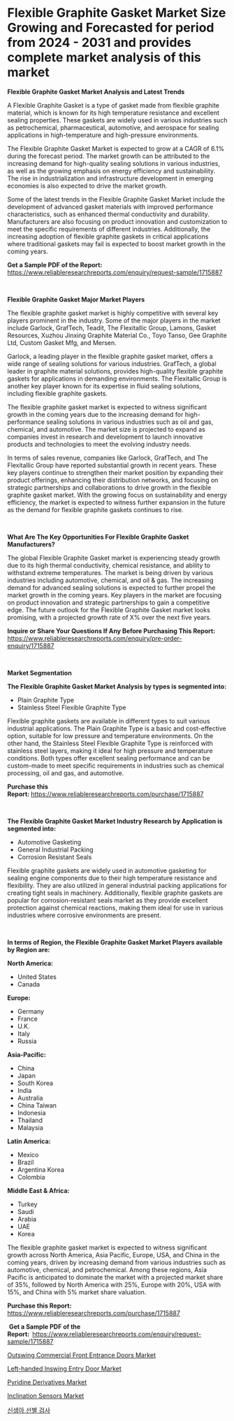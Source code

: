 <p><h1>Flexible Graphite Gasket Market Size Growing and Forecasted for period from 2024 - 2031 and provides complete market analysis of this market</h1></p><p><strong>Flexible Graphite Gasket Market Analysis and Latest Trends</strong></p>
<p><p>A Flexible Graphite Gasket is a type of gasket made from flexible graphite material, which is known for its high temperature resistance and excellent sealing properties. These gaskets are widely used in various industries such as petrochemical, pharmaceutical, automotive, and aerospace for sealing applications in high-temperature and high-pressure environments.</p><p>The Flexible Graphite Gasket Market is expected to grow at a CAGR of 6.1% during the forecast period. The market growth can be attributed to the increasing demand for high-quality sealing solutions in various industries, as well as the growing emphasis on energy efficiency and sustainability. The rise in industrialization and infrastructure development in emerging economies is also expected to drive the market growth.</p><p>Some of the latest trends in the Flexible Graphite Gasket Market include the development of advanced gasket materials with improved performance characteristics, such as enhanced thermal conductivity and durability. Manufacturers are also focusing on product innovation and customization to meet the specific requirements of different industries. Additionally, the increasing adoption of flexible graphite gaskets in critical applications where traditional gaskets may fail is expected to boost market growth in the coming years.</p></p>
<p><strong>Get a Sample PDF of the Report:&nbsp;</strong> <a href="https://www.reliableresearchreports.com/enquiry/request-sample/1715887">https://www.reliableresearchreports.com/enquiry/request-sample/1715887</a></p>
<p>&nbsp;</p>
<p><strong>Flexible Graphite Gasket Major Market Players</strong></p>
<p><p>The flexible graphite gasket market is highly competitive with several key players prominent in the industry. Some of the major players in the market include Garlock, GrafTech, Teadit, The Flexitallic Group, Lamons, Gasket Resources, Xuzhou Jinxing Graphite Material Co., Toyo Tanso, Gee Graphite Ltd, Custom Gasket Mfg, and Mersen.</p><p>Garlock, a leading player in the flexible graphite gasket market, offers a wide range of sealing solutions for various industries. GrafTech, a global leader in graphite material solutions, provides high-quality flexible graphite gaskets for applications in demanding environments. The Flexitallic Group is another key player known for its expertise in fluid sealing solutions, including flexible graphite gaskets.</p><p>The flexible graphite gasket market is expected to witness significant growth in the coming years due to the increasing demand for high-performance sealing solutions in various industries such as oil and gas, chemical, and automotive. The market size is projected to expand as companies invest in research and development to launch innovative products and technologies to meet the evolving industry needs.</p><p>In terms of sales revenue, companies like Garlock, GrafTech, and The Flexitallic Group have reported substantial growth in recent years. These key players continue to strengthen their market position by expanding their product offerings, enhancing their distribution networks, and focusing on strategic partnerships and collaborations to drive growth in the flexible graphite gasket market. With the growing focus on sustainability and energy efficiency, the market is expected to witness further expansion in the future as the demand for flexible graphite gaskets continues to rise.</p></p>
<p>&nbsp;</p>
<p><strong>What Are The Key Opportunities For Flexible Graphite Gasket Manufacturers?</strong></p>
<p><p>The global Flexible Graphite Gasket market is experiencing steady growth due to its high thermal conductivity, chemical resistance, and ability to withstand extreme temperatures. The market is being driven by various industries including automotive, chemical, and oil & gas. The increasing demand for advanced sealing solutions is expected to further propel the market growth in the coming years. Key players in the market are focusing on product innovation and strategic partnerships to gain a competitive edge. The future outlook for the Flexible Graphite Gasket market looks promising, with a projected growth rate of X% over the next five years.</p></p>
<p><strong>Inquire or Share Your Questions If Any Before Purchasing This Report:</strong> <a href="https://www.reliableresearchreports.com/enquiry/pre-order-enquiry/1715887">https://www.reliableresearchreports.com/enquiry/pre-order-enquiry/1715887</a></p>
<p>&nbsp;</p>
<p><strong>Market Segmentation</strong></p>
<p><strong>The Flexible Graphite Gasket Market Analysis by types is segmented into:</strong></p>
<p><ul><li>Plain Graphite Type</li><li>Stainless Steel Flexible Graphite Type</li></ul></p>
<p><p>Flexible graphite gaskets are available in different types to suit various industrial applications. The Plain Graphite Type is a basic and cost-effective option, suitable for low pressure and temperature environments. On the other hand, the Stainless Steel Flexible Graphite Type is reinforced with stainless steel layers, making it ideal for high pressure and temperature conditions. Both types offer excellent sealing performance and can be custom-made to meet specific requirements in industries such as chemical processing, oil and gas, and automotive.</p></p>
<p><strong>Purchase this Report:&nbsp;</strong><a href="https://www.reliableresearchreports.com/purchase/1715887">https://www.reliableresearchreports.com/purchase/1715887</a></p>
<p>&nbsp;</p>
<p><strong>The Flexible Graphite Gasket Market Industry Research by Application is segmented into:</strong></p>
<p><ul><li>Automotive Gasketing</li><li>General Industrial Packing</li><li>Corrosion Resistant Seals</li></ul></p>
<p><p>Flexible graphite gaskets are widely used in automotive gasketing for sealing engine components due to their high temperature resistance and flexibility. They are also utilized in general industrial packing applications for creating tight seals in machinery. Additionally, flexible graphite gaskets are popular for corrosion-resistant seals market as they provide excellent protection against chemical reactions, making them ideal for use in various industries where corrosive environments are present.</p></p>
<p>&nbsp;</p>
<p><strong>In terms of Region, the Flexible Graphite Gasket Market Players available by Region are:</strong></p>
<p>
    <p> <strong> North America: </strong>
        <ul>
            <li>United States</li>
            <li>Canada</li>
        </ul>
        </p> 
    <p> <strong> Europe: </strong>
        <ul>
            <li>Germany</li>
            <li>France</li>
            <li>U.K.</li>
            <li>Italy</li>
            <li>Russia</li>
        </ul>
        </p> 
    <p> <strong> Asia-Pacific: </strong>
        <ul>
            <li>China</li>
            <li>Japan</li>
            <li>South Korea</li>
            <li>India</li>
            <li>Australia</li>
            <li>China Taiwan</li>
            <li>Indonesia</li>
            <li>Thailand</li>
            <li>Malaysia</li>
        </ul>
        </p> 
    <p> <strong> Latin America: </strong>
        <ul>
            <li>Mexico</li>
            <li>Brazil</li>
            <li>Argentina Korea</li>
            <li>Colombia</li>
        </ul>
        </p> 
    <p> <strong> Middle East & Africa: </strong>
        <ul>
            <li>Turkey</li>
            <li>Saudi</li>
            <li>Arabia</li>
            <li>UAE</li>
            <li>Korea</li>
        </ul>
    </p>
    </p>
<p><p>The flexible graphite gasket market is expected to witness significant growth across North America, Asia Pacific, Europe, USA, and China in the coming years, driven by increasing demand from various industries such as automotive, chemical, and petrochemical. Among these regions, Asia Pacific is anticipated to dominate the market with a projected market share of 35%, followed by North America with 25%, Europe with 20%, USA with 15%, and China with 5% market share valuation.</p></p>
<p><strong>Purchase this Report: </strong><a href="https://www.reliableresearchreports.com/purchase/1715887">https://www.reliableresearchreports.com/purchase/1715887</a></p>
<p>&nbsp;<strong>Get a Sample PDF of the Report:&nbsp;&nbsp;</strong><a href="https://www.reliableresearchreports.com/enquiry/request-sample/1715887">https://www.reliableresearchreports.com/enquiry/request-sample/1715887</a></p>
<p><strong></strong></p>
<p><p><a href="https://military-diascia-e68.notion.site/Outswing-Commercial-Front-Entrance-Doors-Market-Offer-Valuable-Insights-into-Market-Size-Market-Sha-13ba9725a4214ec297934e5506fc4553">Outswing Commercial Front Entrance Doors Market</a></p><p><a href="https://iodized-pantydraco-05c.notion.site/Left-handed-Inswing-Entry-Door-Market-Analysis-Examines-its-Scope-on-Growth-Opportunities-and-Forec-f0d2ea7670894cb2bb2afcc03ec14614">Left-handed Inswing Entry Door Market</a></p><p><a href="https://view.publitas.com/reportprime-1/pyridine-derivatives-market-size-growth-and-forecast-from-2024-2031/">Pyridine Derivatives Market</a></p><p><a href="https://view.publitas.com/reportprime-1/inclination-sensors-market-size-growth-and-forecast-from-2024-2031/">Inclination Sensors Market</a></p><p><a href="https://medium.com/@brandonramos59/%EC%8B%A0%EC%83%9D%EC%95%84-%EC%84%A0%EB%B3%84-%EA%B2%80%EC%82%AC-%EC%8B%9C%EC%9E%A5-%EC%A0%90%EC%9C%A0%EC%9C%A8-%EB%B3%80%ED%99%94-%EB%B0%8F-%EC%8B%9C%EC%9E%A5-%EC%84%B1%EC%9E%A5-%EC%B6%94%EC%9D%B4-2024-2031-41b785526c53">신생아 선별 검사</a></p></p>